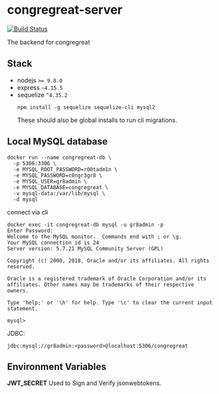 congregreat-server
===

[![Build Status](https://travis-ci.com/drewsmith/congregreat-server.svg?token=w9qCFsdDt69XgriyzpJj&branch=master)](https://travis-ci.com/drewsmith/congregreat-server)

The backend for congregreat

## Stack

* nodejs `>= 9.8.0`
* express `~4.15.5`
* sequelize `^4.35.2`
  ```
  npm install -g sequelize sequelize-cli mysql2
  ```
  These should also be global installs to run cli migrations.

## Local MySQL database

```
docker run --name congregreat-db \
  -p 5306:3306 \
  -e MYSQL_ROOT_PASSWORD=r00tadm1n \
  -e MYSQL_PASSWORD=c0ngr3gr8 \
  -e MYSQL_USER=gr8admin \
  -e MYSQL_DATABASE=congregreat \
  -v mysql-data:/var/lib/mysql \
  -d mysql
```

connect via cli

```
docker exec -it congregreat-db mysql -u gr8admin -p
Enter Password:
Welcome to the MySQL monitor.  Commands end with ; or \g.
Your MySQL connection id is 24
Server version: 5.7.21 MySQL Community Server (GPL)

Copyright (c) 2000, 2018, Oracle and/or its affiliates. All rights reserved.

Oracle is a registered trademark of Oracle Corporation and/or its
affiliates. Other names may be trademarks of their respective
owners.

Type 'help;' or '\h' for help. Type '\c' to clear the current input statement.

mysql>
```

JDBC:
```
jdbc:mysql://gr8admin:<password>@localhost:5306/congregreat
```

## Environment Variables
__JWT_SECRET__ Used to Sign and Verify jsonwebtokens.

